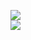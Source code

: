 [![](https://img.shields.io/badge/Made%20With-Github%20Spray-lightgrey.svg?style=for-the-badge&logo=github)](https://github.com/Annihil/github-spray#13253)  
[![](https://i.imgur.com/2DrTn0Z.gif)](https://github.com/Annihil/github-spray)